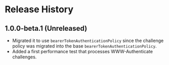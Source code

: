 # Release History

## 1.0.0-beta.1 (Unreleased)

- Migrated it to use `bearerTokenAuthenticationPolicy` since the challenge policy was migrated into the base `bearerTokenAuthenticationPolicy`.
- Added a first performance test that processes WWW-Authenticate challenges.